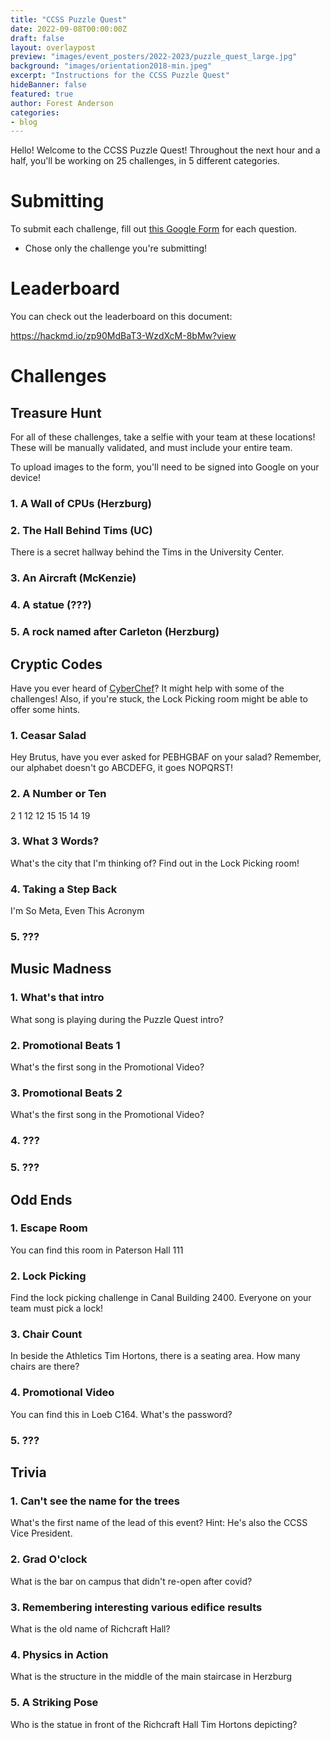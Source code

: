 ```yaml
---
title: "CCSS Puzzle Quest"
date: 2022-09-08T00:00:00Z
draft: false
layout: overlaypost
preview: "images/event_posters/2022-2023/puzzle_quest_large.jpg"
background: "images/orientation2018-min.jpeg"
excerpt: "Instructions for the CCSS Puzzle Quest"
hideBanner: false
featured: true
author: Forest Anderson
categories:
- blog
---
```


Hello! Welcome to the CCSS Puzzle Quest! Throughout the next hour and a half,
you'll be working on 25 challenges, in 5 different categories.

# Submitting

To submit each challenge, fill out [this Google Form](https://forms.gle/dnWNK4dViXv2JWe3A) for each question.

- Chose only the challenge you're submitting!

# Leaderboard

You can check out the leaderboard on this document:

https://hackmd.io/zp90MdBaT3-WzdXcM-8bMw?view

# Challenges

## Treasure Hunt

For all of these challenges, take a selfie with your team at these locations! These will be manually validated, and must include your entire team.

To upload images to the form, you'll need to be signed into Google on your device!

### 1. A Wall of CPUs (Herzburg)

### 2. The Hall Behind Tims (UC)

There is a secret hallway behind the Tims in the University Center.

### 3. An Aircraft (McKenzie)

### 4. A statue (???)

### 5. A rock named after Carleton (Herzburg)

## Cryptic Codes

Have you ever heard of [CyberChef](https://gchq.github.io/CyberChef)? It might help with some of the challenges! Also, if you're stuck, the Lock Picking room might be able to offer some hints.

### 1. Ceasar Salad

Hey Brutus, have you ever asked for PEBHGBAF on your salad? Remember, our alphabet doesn't go ABCDEFG, it goes NOPQRST!

### 2. A Number or Ten

2 1 12 12 15 15 14 19

### 3. What 3 Words?

What's the city that I'm thinking of? Find out in the Lock Picking room!

### 4. Taking a Step Back

I'm So Meta, Even This Acronym

### 5. ???

## Music Madness

### 1. What's that intro

What song is playing during the Puzzle Quest intro?

### 2. Promotional Beats 1

What's the first song in the Promotional Video?

### 3. Promotional Beats 2

What's the first song in the Promotional Video?

### 4. ???

### 5. ???

## Odd Ends

### 1. Escape Room

You can find this room in Paterson Hall 111

### 2. Lock Picking

Find the lock picking challenge in Canal Building 2400. Everyone on your team
must pick a lock!

### 3. Chair Count

In beside the Athletics Tim Hortons, there is a seating area. How many chairs are there?

### 4. Promotional Video

You can find this in Loeb C164. What's the password?

### 5. ???

## Trivia

### 1. Can't see the name for the trees

What's the first name of the lead of this event? Hint: He's also the CCSS Vice President.

### 2. Grad O'clock

What is the bar on campus that didn't re-open after covid?

### 3. Remembering interesting various edifice results

What is the old name of Richcraft Hall?

### 4. Physics in Action

What is the structure in the middle of the main staircase in Herzburg

### 5. A Striking Pose

Who is the statue in front of the Richcraft Hall Tim Hortons depicting?
